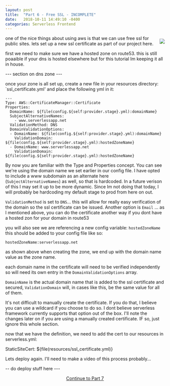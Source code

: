 ```yaml
---
layout: post
title:  "Part 6 - Free SSL - INCOMPLETE"
date:   2018-10-11 14:49:10 -0400
categories: Serverless Frontend
---
```

<img style="float: right; padding:10px 0 10px 10px" src="/images/free.jpg">
one of the nice things about using aws is that we can use free ssl for public sites. lets set up a new ssl certificate as part of our project here.

first we need to make sure we  have a hosted zone on route53. this is still poaaible if your dns is hosted elsewhere but for this tutorial Im keeping it all in house. 

--- section on dns zone ---

once your zone is all set up, create a new file in your resources directory: `ssl_certificate.yml' and place the following yml in it:

```
---
Type: AWS::CertificateManager::Certificate
Properties:
  DomainName: ${file(config.${self:provider.stage}.yml):domainName}
  SubjectAlternativeNames:
    - www.serverlessapp.net
  ValidationMethod: DNS
  DomainValidationOptions:
  - DomainName: ${file(config.${self:provider.stage}.yml):domainName}
    ValidationDomain: ${file(config.${self:provider.stage}.yml):hostedZoneName}
  - DomainName: www.serverlessapp.net
    ValidationDomain: ${file(config.${self:provider.stage}.yml):hostedZoneName}
```

By now you are familiar with the Type and Properties concept. You can see we're using the domain name we set earlier in our config file. I have opted to include a www subdomain as an alternate here (`SubjectAlternativeNames`) as well, so that is hardcoded.  In a future verison of this I may set it up to be more dynamic. Since Im not doing that today, I will probably be hardcoding my default stage to prod from here on out. 

`ValidationMethod` is set to `DNS`... this will allow for really easy verification of the domain so the ssl certificate can be issued. Another option is `Email` ... as I mentioned above, you can do the certificate another way if you dont have a hosted zon for your domain in route53

you will also see we are referencing a new config variable: `hostedZoneName`  this should be added to your config file like so:

```
hostedZoneName:serverlessapp.net
```

as shown above when creating the zone, we end up with the domain name value as the zone name.

each domain name in the certificate will need to be verified independently so will need its own entry in the `DomainValidationOptions` array.

`DomainName` is the actual domain name that is added to the ssl certificate and secured, `ValidationDomain` will, in cases like this, be the same value for all of them. 

It's not difficult to manually create the certificate. If you do that, I believe you can use a wildcard if you choose to do so. I dont believe serverless framework currently supports that option out of the box. I'll note the changes later on if you are using a manually created certificate. IF so, just ignore this whole section.

now that we have the definition, we need to add the cert to our resources in serverless.yml:

StaticSiteCert: ${file(resources/ssl_certificate.yml)}

Lets deploy again. I'll need to make a video of this process probably...

-- do deploy stuff here ---


<p align="center"><a href="/serverless/frontend/2018/10/11/07-now-it-places-the-markup-in-the-basket.html">Continue to Part 7</a></p>

